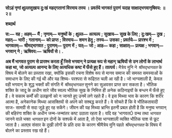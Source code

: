 **सोऽहं नृणां क्षुल्लसुखाय दु:खं** **महद्गतानां विरमाय तस्य ।** **प्रवर्तये भागवतं पुराणं** **यदाह साक्षाद्भगवानृषिवय: ॥ २॥** 

**शब्दार्थ** 

**स:—** **वह** **; अहम्—** **मैं** **; नृणाम्—** **मनुष्यों के** **; क्षुल्ल—** **अत्यल्प** **; सुखाय—** **सुख के लिए** **; दु:खम्—** **दुख** **; महत्—** **भारी** **;** **गतानाम्—** **को प्राप्त** **; विरमाय—** **शमन हेतु** **; तस्य—** **उसका** **; प्रवर्तये—** **प्रारश्भ में** **; भागवतम्—** **श्रीमद्भागवत** **; पुराणम्—** **पुराण** **में** **; यत्—** **जो** **; आह—** **कहा** **; साक्षात्—** **प्रत्यक्ष** **; भगवान्—** **भगवान् ने** **; ऋषिवय:—** **ऋषियों से।** **.** 

**अब मैं भागवत पुराण से प्रारश्भ करता हूँ जिसे भगवान् ने प्रत्यक्ष रूप से महान् ऋषियों से** **उन लोगों के लाभार्थ कहा था, जो अत्यल्प आनन्द के लिए अत्यधिक कष्ट में फँसे हुए हैं।** **तात्पर्य :** मैत्रेय मुनि ने *श्रीमद्भागवत* के विषय में बोलने का प्रस्ताव रखा, क्योंकि इसकी रचना विशेष रूप से मानव समाज की समस्त समस्याओं के समाधान के लिए की गई थी और यह शिष्य- परश्परा से रूढिग़त चली आ रही है। जो भाग्यशाली है, केवल वही भगवान् के शुद्ध भक्तों की संगति में *श्रीमद्भागवत* सुनने का सुअवसर प्राप्त कर सकता है। भौतिक शक्ति के जादू के अधीन सारे जीव स्वल्प भौतिक सुख के निमित्त ही अनेक कठिनाइयों के बन्धन में फँसे हुए हैं। वे सकाम कर्मों की उलझनों को न जानते हुए उनमें लगे रहते हैं। वे इस मिथ्या भाव के कारण कि शरीर आत्मा है, अनेकानेक मिथ्या आसक्तियों से अपने को सश्बद्ध करते हैं। वे सोचते हैं कि वे भौतिकतावादी साज- सामग्री से सदा जुड़े हुए रह सकेंगे। जीवन की यह मिथ्या भ्रान्ति इतनी प्रबल होती है कि मनुष्य भगवान् की बहिरंगा शक्ति के अधीन जन्म-जन्मांतर कष्ट उठाता रहता है। यदि वह 'भागवतÓ ग्रन्थ तथा *भागवत* जानने वाले भक्त *भागवत* इन दोनों के सश्पर्क में आता है, तो ऐसा भाग्यशाली व्यक्ति भौतिक पाश से छूट जाता है। अतएव संसार के दुखी लोगों के प्रति दया के कारण श्रीमैत्रेय मुनि पहले *श्रीमद्भागवत* के विषय में बोलने का प्रस्ताव रख रहे हैं।  
